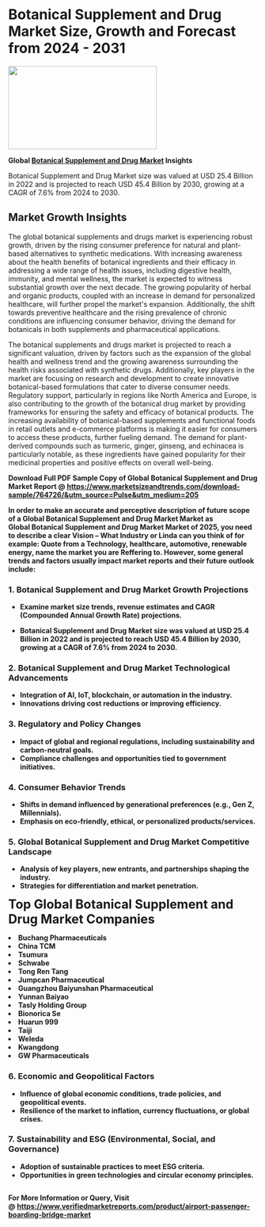 <H1>Botanical Supplement and Drug Market Size, Growth and Forecast from 2024 - 2031</H1><img class="aligncenter size-medium wp-image-584254" src="https://thirdeyenews.in/wp-content/uploads/2024/09/Global-Market-Research-300x168.jpeg" alt="" width="300" height="168" /><p><strong>Global&nbsp;<a href="https://www.marketsizeandtrends.com/download-sample/764726/&amp;utm_source=Pulse&amp;utm_medium=205">Botanical Supplement and Drug Market</a> Insights</strong></p><p>Botanical Supplement and Drug Market size was valued at USD 25.4 Billion in 2022 and is projected to reach USD 45.4 Billion by 2030, growing at a CAGR of 7.6% from 2024 to 2030.</p><p><h2>Market Growth Insights</h2> <p>The global botanical supplements and drugs market is experiencing robust growth, driven by the rising consumer preference for natural and plant-based alternatives to synthetic medications. With increasing awareness about the health benefits of botanical ingredients and their efficacy in addressing a wide range of health issues, including digestive health, immunity, and mental wellness, the market is expected to witness substantial growth over the next decade. The growing popularity of herbal and organic products, coupled with an increase in demand for personalized healthcare, will further propel the market's expansion. Additionally, the shift towards preventive healthcare and the rising prevalence of chronic conditions are influencing consumer behavior, driving the demand for botanicals in both supplements and pharmaceutical applications.</p> <p><strong></strong></p> <p>The botanical supplements and drugs market is projected to reach a significant valuation, driven by factors such as the expansion of the global health and wellness trend and the growing awareness surrounding the health risks associated with synthetic drugs. Additionally, key players in the market are focusing on research and development to create innovative botanical-based formulations that cater to diverse consumer needs. Regulatory support, particularly in regions like North America and Europe, is also contributing to the growth of the botanical drug market by providing frameworks for ensuring the safety and efficacy of botanical products. The increasing availability of botanical-based supplements and functional foods in retail outlets and e-commerce platforms is making it easier for consumers to access these products, further fueling demand. The demand for plant-derived compounds such as turmeric, ginger, ginseng, and echinacea is particularly notable, as these ingredients have gained popularity for their medicinal properties and positive effects on overall well-being.</p> <p><strong></p><p><span class=""><strong>Download Full PDF Sample Copy of Global Botanical Supplement and Drug Market Report</strong> @ <a href="https://www.marketsizeandtrends.com/download-sample/764726/&amp;utm_source=Pulse&amp;utm_medium=205" target="_blank">https://www.marketsizeandtrends.com/download-sample/764726/&amp;utm_source=Pulse&amp;utm_medium=205</a></span></p><p>In order to make an accurate and perceptive description of future scope of a Global&nbsp;Botanical Supplement and Drug Market Market as Global&nbsp;Botanical Supplement and Drug Market Market of 2025, you need to describe a clear Vision &ndash; What Industry or Linda can you think of for example: Quote from a Technology, healthcare, automotive, renewable energy, name the market you are Reffering to. However, some general trends and factors usually impact market reports and their future outlook include:</p><h3>1.&nbsp;<strong>Botanical Supplement and Drug Market Growth Projections</strong></h3><ul><li>Examine market size trends, revenue estimates and CAGR (Compounded Annual Growth Rate) projections.</li><li><p>Botanical Supplement and Drug Market size was valued at USD 25.4 Billion in 2022 and is projected to reach USD 45.4 Billion by 2030, growing at a CAGR of 7.6% from 2024 to 2030.</p></li></ul><h3>2.&nbsp;<strong>Botanical Supplement and Drug Market Technological Advancements</strong></h3><ul><li>Integration of AI, IoT, blockchain, or automation in the industry.</li><li>Innovations driving cost reductions or improving efficiency.</li></ul><h3>3.&nbsp;<strong>Regulatory and Policy Changes</strong></h3><ul><li>Impact of global and regional regulations, including sustainability and carbon-neutral goals.</li><li>Compliance challenges and opportunities tied to government initiatives.</li></ul><h3>4.&nbsp;<strong>Consumer Behavior Trends</strong></h3><ul><li>Shifts in demand influenced by generational preferences (e.g., Gen Z, Millennials).</li><li>Emphasis on eco-friendly, ethical, or personalized products/services.</li></ul><h3>5.&nbsp;<strong>Global Botanical Supplement and Drug Market Competitive Landscape</strong></h3><ul><li>Analysis of key players, new entrants, and partnerships shaping the industry.</li><li>Strategies for differentiation and market penetration.</li></ul><p data-pm-slice="1 1 []"><span style="color: inherit; font-family: inherit; font-size: 25px;">Top Global Botanical Supplement and Drug Market Companies</span></p><div class="" data-test-id=""><p><li>Buchang Pharmaceuticals</li><li> China TCM</li><li> Tsumura</li><li> Schwabe</li><li> Tong Ren Tang</li><li> Jumpcan Pharmaceutical</li><li> Guangzhou Baiyunshan Pharmaceutical</li><li> Yunnan Baiyao</li><li> Tasly Holding Group</li><li> Bionorica Se</li><li> Huarun 999</li><li> Taiji</li><li> Weleda</li><li> Kwangdong</li><li> GW Pharmaceuticals</li></p></div><h3>6.&nbsp;<strong>Economic and Geopolitical Factors</strong></h3><ul><li>Influence of global economic conditions, trade policies, and geopolitical events.</li><li>Resilience of the market to inflation, currency fluctuations, or global crises.</li></ul><h3>7.&nbsp;<strong>Sustainability and ESG (Environmental, Social, and Governance)</strong></h3><ul><li>Adoption of sustainable practices to meet ESG criteria.</li><li>Opportunities in green technologies and circular economy principles.</li></ul><h2><strong style="font-size: 14px;">For More Information or Query, Visit @&nbsp;</strong><a style="background-color: #ffffff; font-size: 14px;" href="https://www.marketsizeandtrends.com/report/botanical-supplement-and-drug-market/" target="_blank">https://www.verifiedmarketreports.com/product/airport-passenger-boarding-bridge-market</a></h2>
